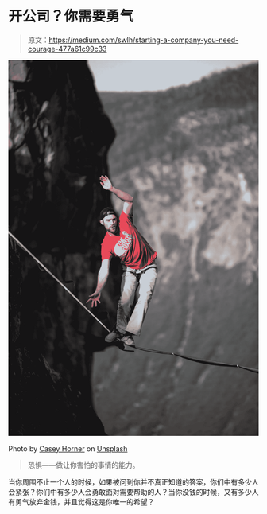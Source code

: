 # 开公司？你需要勇气

> 原文：<https://medium.com/swlh/starting-a-company-you-need-courage-477a61c99c33>

![](img/e683b6feab98ec24cf92edb7e59b224d.png)

Photo by [Casey Horner](https://unsplash.com/photos/wqAuyugJIeU?utm_source=unsplash&utm_medium=referral&utm_content=creditCopyText) on [Unsplash](https://unsplash.com/search/photos/courage?utm_source=unsplash&utm_medium=referral&utm_content=creditCopyText)

> 恐惧——做让你害怕的事情的能力。

当你周围不止一个人的时候，如果被问到你并不真正知道的答案，你们中有多少人会紧张？你们中有多少人会勇敢面对需要帮助的人？当你没钱的时候，又有多少人有勇气放弃金钱，并且觉得这是你唯一的希望？